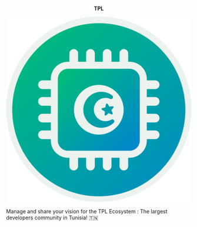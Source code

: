 <p align="center"><b>TPL</b></p>
<center><img src="TPL LOGO ROUND.png"></center>


Manage and share your vision for the TPL Ecosystem : The largest developers community in Tunisia! 🇹🇳
